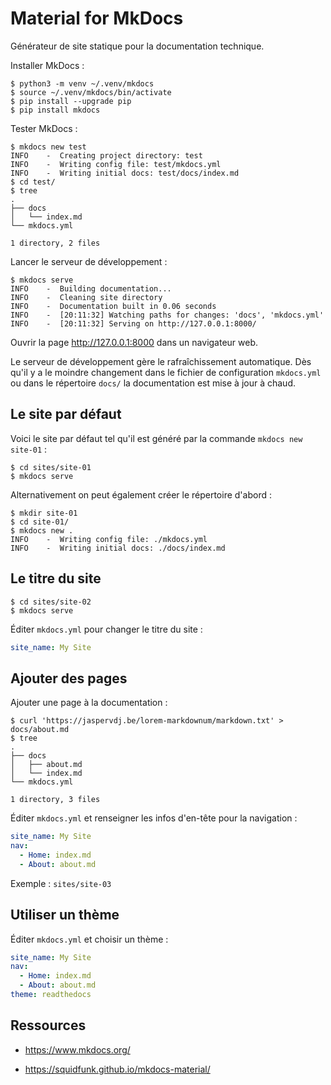 # Material for MkDocs

Générateur de site statique pour la documentation technique.

Installer MkDocs :

```console
$ python3 -m venv ~/.venv/mkdocs
$ source ~/.venv/mkdocs/bin/activate
$ pip install --upgrade pip
$ pip install mkdocs
```

Tester MkDocs :

```console
$ mkdocs new test
INFO    -  Creating project directory: test
INFO    -  Writing config file: test/mkdocs.yml
INFO    -  Writing initial docs: test/docs/index.md
$ cd test/
$ tree
.
├── docs
│   └── index.md
└── mkdocs.yml

1 directory, 2 files
```

Lancer le serveur de développement :

```console
$ mkdocs serve
INFO    -  Building documentation...
INFO    -  Cleaning site directory
INFO    -  Documentation built in 0.06 seconds
INFO    -  [20:11:32] Watching paths for changes: 'docs', 'mkdocs.yml'
INFO    -  [20:11:32] Serving on http://127.0.0.1:8000/
```

Ouvrir la page http://127.0.0.1:8000 dans un navigateur web.

Le serveur de développement gère le rafraîchissement automatique. Dès qu'il y a
le moindre changement dans le fichier de configuration `mkdocs.yml` ou dans le
répertoire `docs/` la documentation est mise à jour à chaud.

## Le site par défaut

Voici le site par défaut tel qu'il est généré par la commande `mkdocs new
site-01` :

```console
$ cd sites/site-01
$ mkdocs serve
```

Alternativement on peut également créer le répertoire d'abord :

```console
$ mkdir site-01
$ cd site-01/
$ mkdocs new .
INFO    -  Writing config file: ./mkdocs.yml
INFO    -  Writing initial docs: ./docs/index.md
```

## Le titre du site

```console
$ cd sites/site-02
$ mkdocs serve
```

Éditer `mkdocs.yml` pour changer le titre du site :

```yaml
site_name: My Site
```


## Ajouter des pages

Ajouter une page à la documentation :

```console
$ curl 'https://jaspervdj.be/lorem-markdownum/markdown.txt' > docs/about.md
$ tree
.
├── docs
│   ├── about.md
│   └── index.md
└── mkdocs.yml

1 directory, 3 files
```

Éditer `mkdocs.yml` et renseigner les infos d'en-tête pour la navigation :

```yaml
site_name: My Site
nav:
  - Home: index.md
  - About: about.md
```

Exemple : `sites/site-03`


## Utiliser un thème

Éditer `mkdocs.yml` et choisir un thème :

```yaml
site_name: My Site
nav:
  - Home: index.md
  - About: about.md
theme: readthedocs
```


## Ressources

- https://www.mkdocs.org/

- https://squidfunk.github.io/mkdocs-material/


